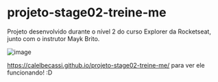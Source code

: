 # projeto-stage02-treine-me
Projeto desenvolvido durante o nível 2 do curso Explorer da Rocketseat, junto com o instrutor Mayk Brito.

![image](https://github.com/CalelBecassi/projeto-stage02-treine-me/assets/55924822/4f8e8518-a877-4112-9dce-01023e679622)

https://calelbecassi.github.io/projeto-stage02-treine-me/ para ver ele funcionando! :D
